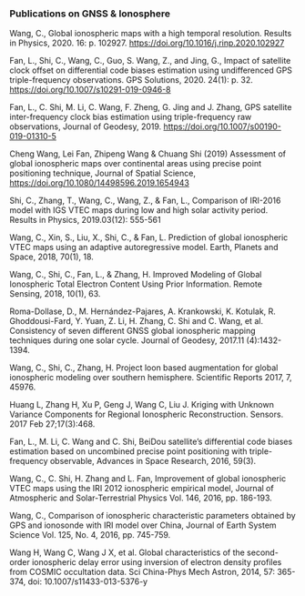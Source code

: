 ### Publications on GNSS & Ionosphere

Wang, C., Global ionospheric maps with a high temporal resolution. Results in Physics, 2020. 16: p. 102927. https://doi.org/10.1016/j.rinp.2020.102927

Fan, L., Shi, C., Wang, C., Guo, S. Wang, Z., and Jing, G., Impact of satellite clock offset on differential code biases estimation using undifferenced GPS triple-frequency observations. GPS Solutions, 2020. 24(1): p. 32. https://doi.org/10.1007/s10291-019-0946-8

Fan, L., C. Shi, M. Li, C. Wang, F. Zheng, G. Jing and J. Zhang, GPS satellite inter-frequency clock bias estimation using triple-frequency raw observations, Journal of Geodesy, 2019. https://doi.org/10.1007/s00190-019-01310-5

Cheng Wang, Lei Fan, Zhipeng Wang & Chuang Shi (2019) Assessment of global ionospheric maps over continental areas using precise point positioning technique, Journal of Spatial Science, https://doi.org/10.1080/14498596.2019.1654943

Shi, C., Zhang, T., Wang, C., Wang, Z., & Fan, L., Comparison of IRI-2016 model with IGS VTEC maps during low and high solar activity period. Results in Physics, 2019.03(12): 555-561

Wang, C., Xin, S., Liu, X., Shi, C., & Fan, L. Prediction of global ionospheric VTEC maps using an adaptive autoregressive model. Earth, Planets and Space, 2018, 70(1), 18.

Wang, C., Shi, C., Fan, L., & Zhang, H. Improved Modeling of Global Ionospheric Total Electron Content Using Prior Information. Remote Sensing, 2018, 10(1), 63.

Roma-Dollase, D., M. Hernández-Pajares, A. Krankowski, K. Kotulak, R. Ghoddousi-Fard, Y. Yuan, Z. Li, H. Zhang, C. Shi and C. Wang, et al. Consistency of seven different GNSS global ionospheric mapping techniques during one solar cycle. Journal of Geodesy, 2017.11 (4):1432-1394.

Wang, C., Shi, C., Zhang, H. Project loon based augmentation for global ionospheric modeling over southern hemisphere. Scientific Reports 2017, 7, 45976.

Huang L, Zhang H, Xu P, Geng J, Wang C, Liu J. Kriging with Unknown Variance Components for Regional Ionospheric Reconstruction. Sensors. 2017 Feb 27;17(3):468.

Fan, L., M. Li, C. Wang and C. Shi, BeiDou satellite’s differential code biases estimation based on uncombined precise point positioning with triple-frequency observable, Advances in Space Research, 2016, 59(3).

Wang, C., C. Shi, H. Zhang and L. Fan, Improvement of global ionospheric VTEC maps using the IRI 2012 ionospheric empirical model, Journal of Atmospheric and Solar-Terrestrial Physics Vol. 146, 2016, pp. 186-193.

Wang, C., Comparison of ionospheric characteristic parameters obtained by GPS and ionosonde with IRI model over China, Journal of Earth System Science Vol. 125, No. 4, 2016, pp. 745-759.

Wang H, Wang C, Wang J X, et al. Global characteristics of the second-order ionospheric delay error using inversion of electron density profiles from COSMIC occultation data. Sci China-Phys Mech Astron, 2014, 57: 365-374, doi: 10.1007/s11433-013-5376-y